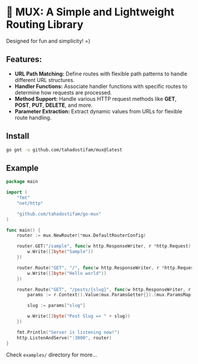 # 👾 MUX: A Simple and Lightweight Routing Library
Designed for fun and simplicity! =)

## Features: 
- **URL Path Matching:** Define routes with flexible path patterns to handle different URL structures.
- **Handler Functions:** Associate handler functions with specific routes to determine how requests are processed.
- **Method Support:** Handle various HTTP request methods like **GET**, **POST**, **PUT**, **DELETE**, and more.
- **Parameter Extraction:** Extract dynamic values from URLs for flexible route handling.

## Install
```bash
go get -u github.com/tahadostifam/mux@latest   
```

## Example
```go
package main

import (
	"fmt"
	"net/http"

	"github.com/tahadostifam/go-mux"
)

func main() {
	router := mux.NewRouter(*mux.DefaultRouterConfig)

	router.GET("/sample", func(w http.ResponseWriter, r *http.Request) {
		w.Write([]byte("Sample"))
	})

	router.Route("GET", "/", func(w http.ResponseWriter, r *http.Request) {
		w.Write([]byte("Hello world"))
	})

	router.Route("GET", "/posts/{slug}", func(w http.ResponseWriter, r *http.Request) {
		params := r.Context().Value(mux.ParamsGetter{}).(mux.ParamsMap)

		slug := params["slug"]

		w.Write([]byte("Post Slug => " + slug))
	})

	fmt.Println("Server is listening now!")
	http.ListenAndServe(":3000", router)
}
```
Check `examples/` directory for more...
